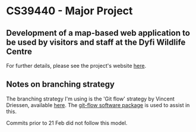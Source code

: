 # CS39440 - Major Project

## Development of a map-based web application to be used by visitors and staff at the Dyfi Wildlife Centre

For further details, please see the project's website [here](https://www.michaelmale.com/cs39440.html).

## Notes on branching strategy

The branching strategy I'm using is the 'Git flow' strategy by Vincent Driessen, available [here](https://nvie.com/posts/a-successful-git-branching-model/). The [git-flow software package](https://danielkummer.github.io/git-flow-cheatsheet/) is used to assist in this.

Commits prior to 21 Feb did not follow this model.


